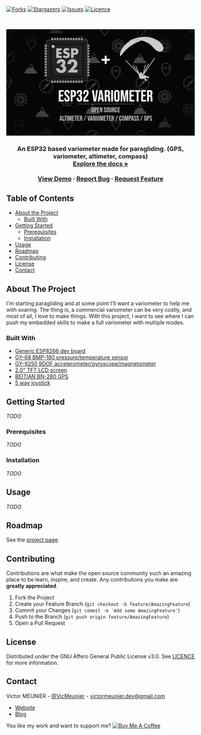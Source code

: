 <!-- PROJECT SHIELDS -->
<!--
*** I'm using markdown "reference style" links for readability.
*** Reference links are enclosed in brackets [ ] instead of parentheses ( ).
*** See the bottom of this document for the declaration of the reference variables
*** for contributors-url, forks-url, etc. This is an optional, concise syntax you may use.
*** https://www.markdownguide.org/basic-syntax/#reference-style-links
-->
<!--[![Contributors][contributors-shield]][contributors-url]-->
[![Forks][forks-shield]][forks-url]
[![Stargazers][stars-shield]][stars-url]
[![Issues][issues-shield]][issues-url]
[![Licence][license-shield]][license-url]

<!-- PROJECT LOGO -->
<br />
<p align="center">
  <a href="https://github.com/MrEliptik/variometer">
    <img src="MEDIAS/vario_banner.png" alt="Logo" width="800">
  </a>

  <h3 align="center"Variometer</h3>

  <p align="center">
   An ESP32 based variometer made for paragliding. (GPS, variometer, altimeter, compass)
    <br />
    <a href="https://github.com/MrEliptik/variometer/wiki"><strong>Explore the docs »</strong></a>
    <br />
    <br />
    <a href="">View Demo</a>
    ·
    <a href="https://github.com/MrEliptik/variometer/issues">Report Bug</a>
    ·
    <a href="https://github.com/MrEliptik/variometer/issues">Request Feature</a>
  </p>
</p>


<!-- TABLE OF CONTENTS -->
## Table of Contents

* [About the Project](#about-the-project)
  * [Built With](#built-with)
* [Getting Started](#getting-started)
  * [Prerequisites](#prerequisites)
  * [Installation](#installation)
* [Usage](#usage)
* [Roadmap](#roadmap)
* [Contributing](#contributing)
* [License](#license)
* [Contact](#contact)


<!-- ABOUT THE PROJECT -->
## About The Project

I'm starting paragliding and at some point I'll want a variometer to help me with soaring. The thing is, a commercial variometer can be very costly, and most of all, I love to make things. With this project, I want to see where I can push my embedded skills to make a full variometer with multiple modes. 

### Built With

- [Generic ESP8266 dev board]()
- [GY-68 BMP-180 pressure/temperature sensor](https://fr.aliexpress.com/item/32974445995.html?spm=a2g0s.9042311.0.0.27426c37v9jqwu)
- [GY-9250 9DOF accelerometer/gyroscope/magnetometer](https://fr.aliexpress.com/item/32657047350.html?spm=a2g0o.productlist.0.0.71877b5fs1ykll&algo_pvid=a9503d7c-d666-4761-9f6f-1a5cf54e499b&algo_expid=a9503d7c-d666-4761-9f6f-1a5cf54e499b-2&btsid=0b0a187916025200564147019ec887&ws_ab_test=searchweb0_0,searchweb201602_,searchweb201603_)
- [2.0" TFT LCD screen](https://fr.aliexpress.com/item/33012793224.html?spm=a2g0w.search0302.3.8.75f62fb68GrkRi&ws_ab_test=searchweb0_0,searchweb201602_0,searchweb201603_0,ppcSwitch_0&algo_pvid=bfeaa64b-7135-4d79-a3ac-2a1fbdff3feb&algo_expid=bfeaa64b-7135-4d79-a3ac-2a1fbdff3feb-1)
- [BEITIAN BN-280 GPS](https://fr.aliexpress.com/item/33028598418.html?spm=a2g0s.9042311.0.0.27426c37v9jqwu)
- [5 way joystick](https://fr.aliexpress.com/item/32904543849.html?spm=a2g0s.9042311.0.0.27426c37YqAQKb)


<!-- GETTING STARTED -->
## Getting Started

*TODO*

### Prerequisites

*TODO*

### Installation

*TODO*


<!-- USAGE EXAMPLES -->
## Usage

*TODO*

<!-- ROADMAP -->
## Roadmap

See the [project page](https://github.com/MrEliptik/variometer/projects).


<!-- CONTRIBUTING -->
## Contributing

Contributions are what make the open source community such an amazing place to be learn, inspire, and create. Any contributions you make are **greatly appreciated**.

1. Fork the Project
2. Create your Feature Branch (`git checkout -b feature/AmazingFeature`)
3. Commit your Changes (`git commit -m 'Add some AmazingFeature'`)
4. Push to the Branch (`git push origin feature/AmazingFeature`)
5. Open a Pull Request


<!-- LICENSE -->
## License

Distributed under the GNU Affero General Public License v3.0. See [LICENCE](LICENCE) for more information.

<!-- CONTACT -->
## Contact

Victor MEUNIER - [@VicMeunier](https://twitter.com/VicMeunier) - victormeunier.dev@gmail.com

- [Website](https://www.victormeunier.com)
- [Blog](https://blog.victormeunier.com)


You like my work and want to support me? 
<a href="https://www.buymeacoffee.com/mreliptik" target="_blank"><img src="https://bmc-cdn.nyc3.digitaloceanspaces.com/BMC-button-images/custom_images/orange_img.png" alt="Buy Me A Coffee" style="height: auto !important;width: auto !important;" ></a>


<!-- MARKDOWN LINKS & IMAGES -->
<!-- https://www.markdownguide.org/basic-syntax/#reference-style-links -->
[contributors-shield]: https://img.shields.io/github/contributors/MrEliptik/variomete.svg?style=flat-square
[contributors-url]: https://github.com/MrEliptik/variometer/graphs/contributors
[forks-shield]: https://img.shields.io/github/forks/MrEliptik/variometer
[forks-url]: https://github.com/MrEliptik/variometer/network/members
[stars-shield]: https://img.shields.io/github/stars/MrEliptik/variometer
[stars-url]: https://github.com/MrEliptik/variometer/stargazers
[issues-shield]: 	https://img.shields.io/github/issues/MrEliptik/variometer
[issues-url]: https://github.com/MrEliptik/variometer/issues
[license-shield]: https://img.shields.io/github/license/MrEliptik/variometer
[license-url]: https://github.com/MrEliptik/variometer/blob/main/LICENSE
